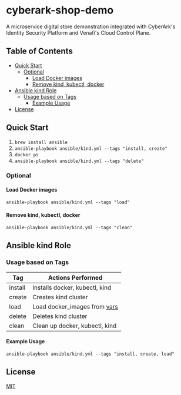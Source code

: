 # cyberark-shop-demo <!-- omit in toc -->

A microservice digital store demonstration integrated with CyberArk's Identity Security Platform and Venafi's Cloud Control Plane.

## Table of Contents <!-- omit in toc -->
- [Quick Start](#quick-start)
  - [Optional](#optional)
    - [Load Docker images](#load-docker-images)
    - [Remove kind, kubectl, docker](#remove-kind-kubectl-docker)
- [Ansible kind Role](#ansible-kind-role)
  - [Usage based on Tags](#usage-based-on-tags)
    - [Example Usage](#example-usage)
- [License](#license)

## Quick Start

1. `brew install ansible`
2. `ansible-playbook ansible/kind.yml --tags "install, create"`
3. `docker ps`
4. `ansible-playbook ansible/kind.yml --tags "delete"`

### Optional

#### Load Docker images

`ansible-playbook ansible/kind.yml --tags "load"`

#### Remove kind, kubectl, docker

`ansible-playbook ansible/kind.yml --tags "clean"`

## Ansible kind Role

### Usage based on Tags

|Tag|Actions Performed|
|---|---|
|install|Installs docker, kubectl, kind|
|create|Creates kind cluster|
|load|Load docker_images from [vars](ansible/roles/kind/vars/main.yml)|
|delete|Deletes kind cluster|
|clean|Clean up docker, kubectl, kind|

#### Example Usage

`ansible-playbook ansible/kind.yml --tags "install, create, load"`

## License
[MIT](LICENSE)